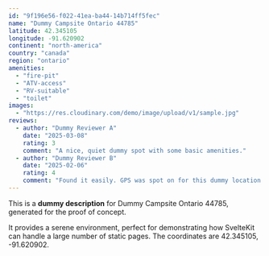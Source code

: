 ```yaml
---
id: "9f196e56-f022-41ea-ba44-14b714ff5fec"
name: "Dummy Campsite Ontario 44785"
latitude: 42.345105
longitude: -91.620902
continent: "north-america"
country: "canada"
region: "ontario"
amenities:
  - "fire-pit"
  - "ATV-access"
  - "RV-suitable"
  - "toilet"
images:
  - "https://res.cloudinary.com/demo/image/upload/v1/sample.jpg"
reviews:
  - author: "Dummy Reviewer A"
    date: "2025-03-08"
    rating: 3
    comment: "A nice, quiet dummy spot with some basic amenities."
  - author: "Dummy Reviewer B"
    date: "2025-02-06"
    rating: 4
    comment: "Found it easily. GPS was spot on for this dummy location."
---
```


This is a **dummy description** for Dummy Campsite Ontario 44785, generated for the proof of concept.

It provides a serene environment, perfect for demonstrating how SvelteKit can handle a large number of static pages. The coordinates are 42.345105, -91.620902.

